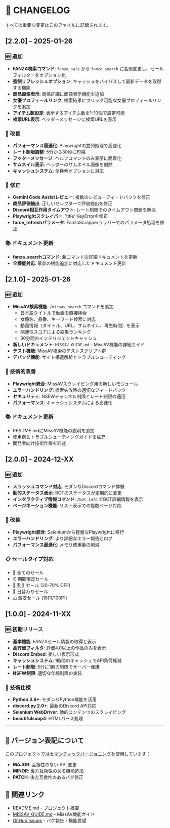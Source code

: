 # 📝 CHANGELOG

すべての重要な変更はこのファイルに記録されます。

## [2.2.0] - 2025-01-26

### 🆕 追加
- **FANZA検索コマンド**: `fanza_sale` から `fanza_search` に名前変更し、セールフィルターをオプション化
- **強制リフレッシュオプション**: キャッシュをバイパスして最新データを取得する機能
- **商品画像表示**: 商品詳細に画像表示機能を追加
- **女優プロフィールリンク**: 検索結果にクリック可能な女優プロフィールリンクを追加
- **アイテム数設定**: 表示するアイテム数を1-10個で設定可能
- **検索URL表示**: ヘッダーメッセージに検索URLを表示

### 🔧 改善
- **パフォーマンス最適化**: Playwrightの並列処理で高速化
- **レート制限調整**: 5分から30秒に短縮
- **フッターメッセージ**: ヘルプコマンドのみ表示に簡素化
- **サムネイル表示**: ヘッダーのサムネイル画像を削除
- **キャッシュシステム**: 全検索オプションに対応

### 🐛 修正
- **Gemini Code Assistレビュー**: 複数のレビューフィードバックを修正
- **商品評価抽出**: 正しいセレクターで評価抽出を修正
- **Discord相互作用タイムアウト**: レート制限でのタイムアウト問題を解決
- **Playwrightスクレイパー**: 'title' KeyErrorを修正
- **force_refreshパラメータ**: FanzaScrapperラッパーでのパラメータ処理を修正

### 📚 ドキュメント更新
- **fanza_searchコマンド**: 新コマンドの詳細ドキュメントを更新
- **全機能対応**: 最新の機能追加に対応したドキュメント更新

## [2.1.0] - 2025-01-26

### 🆕 追加
- **MissAV検索機能**: `/missav_search` コマンドを追加
  - 日本語タイトルで動画を直接検索
  - 女優名、品番、キーワード検索に対応
  - 動画情報（タイトル、URL、サムネイル、再生時間）を表示
  - 関連性スコアによる結果ランキング
  - 30分間のインテリジェントキャッシュ
- **新しいドキュメント**: `MISSAV_GUIDE.md` - MissAV機能の詳細ガイド
- **テスト機能**: MissAV検索のテストスクリプト群
- **デバッグ機能**: サイト構造解析とトラブルシューティング

### 🔧 技術的改善
- **Playwright統合**: MissAVスクレイピング用の新しいモジュール
- **エラーハンドリング**: 検索失敗時の適切なフィードバック
- **セキュリティ**: NSFWチャンネル制限とレート制限の適用
- **パフォーマンス**: キャッシュシステムによる高速化

### 📚 ドキュメント更新
- README.mdにMissAV機能の説明を追加
- 使用例とトラブルシューティングガイドを拡充
- 開発者向け技術仕様を詳述

## [2.0.0] - 2024-12-XX

### 🆕 追加
- **スラッシュコマンド対応**: モダンなDiscordコマンド体験
- **動的ステータス表示**: BOTのステータスが定期的に変更
- **インタラクティブ情報コマンド**: `/bot_info` でBOT詳細情報を表示
- **ページネーション機能**: リスト表示での複数ページ対応

### 🔧 改善
- **Playwright統合**: Seleniumから軽量なPlaywrightに移行
- **エラーハンドリング**: より詳細なエラー報告とログ
- **パフォーマンス最適化**: メモリ使用量の削減

### 📋 セールタイプ対応
- 🎯 全てのセール
- ⏰ 期間限定セール  
- 💸 割引セール (20-70% OFF)
- 📅 日替わりセール
- 💴 激安セール (10円/100円)

## [1.0.0] - 2024-11-XX

### 🆕 初期リリース
- **基本機能**: FANZAセール情報の取得と表示
- **高評価フィルタ**: 評価4.0以上の作品のみを表示
- **Discord Embed**: 美しい表示形式
- **キャッシュシステム**: 1時間のキャッシュでAPI負荷軽減
- **レート制限**: 5分に1回の制限でサーバー保護
- **NSFW制限**: 適切な年齢制限の実装

### 🔧 技術仕様
- **Python 3.9+**: モダンなPython機能を活用
- **discord.py 2.0+**: 最新のDiscord API対応
- **Selenium WebDriver**: 動的コンテンツのスクレイピング
- **beautifulsoup4**: HTMLパース処理

---

## 📝 バージョン表記について

このプロジェクトでは[セマンティックバージョニング](https://semver.org/)を使用しています：

- **MAJOR**: 互換性のない API 変更
- **MINOR**: 後方互換性のある機能追加
- **PATCH**: 後方互換性のあるバグ修正

## 🔗 関連リンク

- [README.md](README.md) - プロジェクト概要
- [MISSAV_GUIDE.md](MISSAV_GUIDE.md) - MissAV機能ガイド
- [GitHub Issues](https://github.com/lalalasyun/fanza-discord-bot/issues) - バグ報告・機能要望